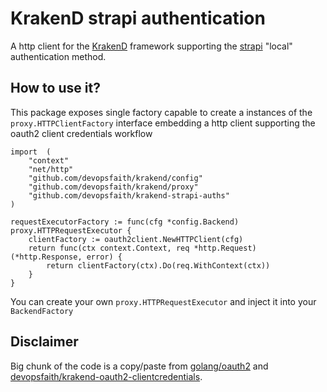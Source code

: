 # KrakenD strapi authentication

A http client for the [KrakenD](https://github.com/devopsfaith/krakend) framework supporting the [strapi](https://strapi.io) "local" authentication method.

## How to use it?

This package exposes single factory capable to create a instances of the `proxy.HTTPClientFactory` interface embedding a http client supporting the oauth2 client credentials workflow

	import 	(
		"context"
		"net/http"
		"github.com/devopsfaith/krakend/config"
		"github.com/devopsfaith/krakend/proxy"
		"github.com/devopsfaith/krakend-strapi-auths"
	)

	requestExecutorFactory := func(cfg *config.Backend) proxy.HTTPRequestExecutor {
		clientFactory := oauth2client.NewHTTPClient(cfg)
		return func(ctx context.Context, req *http.Request) (*http.Response, error) {
			return clientFactory(ctx).Do(req.WithContext(ctx))
		}
	}

You can create your own `proxy.HTTPRequestExecutor` and inject it into your `BackendFactory` 

## Disclaimer

Big chunk of the code is a copy/paste from [golang/oauth2](https://github.com/golang/oauth2/) and 
[devopsfaith/krakend-oauth2-clientcredentials](https://raw.githubusercontent.com/devopsfaith/krakend-oauth2-clientcredentials/).
